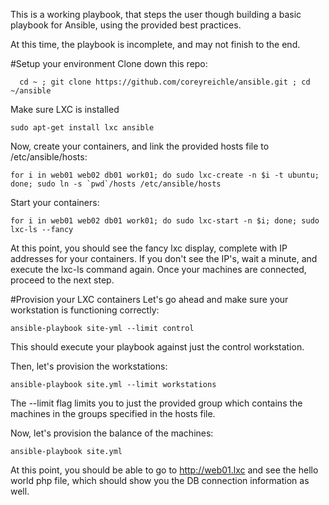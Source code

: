 This is a working playbook, that steps the user though building a basic playbook for Ansible, using the provided best practices.

At this time, the playbook is incomplete, and may not finish to the end.

#Setup your environment
Clone down this repo:

```
  cd ~ ; git clone https://github.com/coreyreichle/ansible.git ; cd ~/ansible
```
Make sure LXC is installed

```
sudo apt-get install lxc ansible
```

Now, create your containers, and link the provided hosts file to /etc/ansible/hosts:

```
for i in web01 web02 db01 work01; do sudo lxc-create -n $i -t ubuntu; done; sudo ln -s `pwd`/hosts /etc/ansible/hosts
```

Start your containers:
```
for i in web01 web02 db01 work01; do sudo lxc-start -n $i; done; sudo lxc-ls --fancy
```
At this point, you should see the fancy lxc display, complete with IP addresses for your containers.  If you don't see the IP's, wait a minute, and execute the lxc-ls command again.  Once your machines are connected, proceed to the next step.

#Provision your LXC containers
Let's go ahead and make sure your workstation is functioning correctly:
```
ansible-playbook site-yml --limit control
```
This should execute your playbook against just the control workstation.

Then, let's provision the workstations:

```
ansible-playbook site.yml --limit workstations
```

The --limit flag limits you to just the provided group which contains the machines in the groups specified in the hosts file.

Now, let's provision the balance of the machines:
```
ansible-playbook site.yml
```

At this point, you should be able to go to http://web01.lxc and see the hello world php file, which should show you the DB connection information as well.
